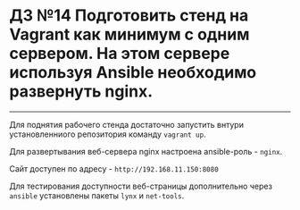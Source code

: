 # ДЗ №14 Подготовить стенд на Vagrant как минимум с одним сервером. На этом сервере используя Ansible необходимо развернуть nginx.
--------------------------------------------------------------------------------------------
Для поднятия рабочего стенда достаточно запустить внтури установленниого репозитория команду ```vagrant up```.

Для развертывания веб-сервера nginx настроена ansible-роль - ```nginx```.

Сайт доступен по адресу - ```http://192.168.11.150:8080```

Для тестирования доступности веб-страницы дополнительно через ```ansible``` установлены пакеты ```lynx``` и ```net-tools```.
